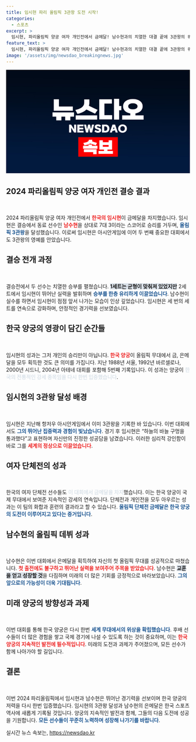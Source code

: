 ```yaml
---
title: 임시현 파리 올림픽 3관왕 도전 시작!
categories:
  - 스포츠
excerpt: >
  임시현, 파리올림픽 양궁 여자 개인전에서 금메달! 남수현과의 치열한 대결 끝에 3관왕의 위업을 달성한 그녀의 감격적인 순간을 놓치지 마세요.
feature_text: >
  임시현, 파리올림픽 양궁 여자 개인전에서 금메달! 남수현과의 치열한 대결 끝에 3관왕의 위업을 달성한 그녀의 감격적인 순간을 놓치지 마세요.
image: '/assets/img/newsdao_breakingnews.jpg'
---
```


<p><img src="/assets/img/newsdao_breakingnews.jpg" alt="implanttips 속보" /></p>

<h2 data-ke-size="size26">2024 파리올림픽 양궁 여자 개인전 결승 결과</h2>

<p data-ke-size="size16">&nbsp;</p>

<p>2024 파리올림픽 양궁 여자 개인전에서 <b><span style="color: #ee2323;">한국의 임시현</span></b>이 금메달을 차지했습니다. 임시현은 결승에서 동료 선수인 <b><span style="color: #ee2323;">남수현</span></b>을 상대로 7대 3이라는 스코어로 승리를 거두며, <b><span style="color: #1a5490;">올림픽 3관왕</span></b>을 달성했습니다. 이로써 임시현은 아시안게임에 이어 두 번째 중요한 대회에서도 3관왕의 영예를 안았습니다. </p>

<h2 data-ke-size="size26">결승 전개 과정</h2>

<p data-ke-size="size16">&nbsp;</p>

<p>결승전에서 두 선수는 치열한 승부를 펼쳤습니다. <b><span style="background-color: #21538527;">1세트는 균형이 맞춰져 있었지만</span></b> 2세트에서 임시현이 뛰어난 실력을 발휘하며 <b><span style="color: #1a5490;">승부를 한층 유리하게 이끌었습니다</span></b>. 남수현이 실수를 하면서 임시현이 점점 앞서 나가는 모습이 인상 깊었습니다. 임시현은 세 번의 세트를 연속으로 강화하며, 안정적인 경기력을 선보였습니다.</p>

<h2 data-ke-size="size26">한국 양궁의 영광이 담긴 순간들</h2>

<p data-ke-size="size16">&nbsp;</p>

<p>임시현의 성과는 그저 개인의 승리만이 아닙니다. <b><span style="color: #ee2323;">한국 양궁</span></b>이 올림픽 무대에서 금, 은메달을 모두 획득한 것도 큰 의미를 가집니다. 지난 1988년 서울, 1992년 바르셀로나, 2000년 시드니, 2004년 아테네 대회를 포함해 5번째 기록입니다. 이 성과는 양궁이 <b><span style="color: #21538527;">한국의 전통적인 강세 종목임을 다시 한번 입증했습니다</span></b>.</p>

<h2 data-ke-size="size26">임시현의 3관왕 달성 배경</h2>

<p data-ke-size="size16">&nbsp;</p>

<p>임시현은 지난해 항저우 아시안게임에서 이미 3관왕을 기록한 바 있습니다. 이번 대회에서도 <b><span style="color: #1a5490;">그의 뛰어난 집중력과 경험이 빛났습니다</span></b>. 경기 후 임시현은 “하늘의 바늘 구멍을 통과했다”고 표현하며 자신만의 진정한 성공담을 남겼습니다. 이러한 심리적 강인함이 바로 그를 <b><span style="color: #ee2323;">세계의 정상으로 이끌었습니다</span></b>.</p>

<h2 data-ke-size="size26">여자 단체전의 성과</h2>

<p data-ke-size="size16">&nbsp;</p>

<p>한국의 여자 단체전 선수들도 <b><span style="color: #21538527;">이 대회에서 금메달을 차지</span></b>했습니다. 이는 한국 양궁이 국제 무대에서 보여준 지속적인 강세의 연속입니다. 단체전과 개인전을 모두 아우르는 성과는 이 팀의 화합과 훈련의 결과라고 할 수 있습니다. <b><span style="color: #1a5490;">올림픽 단체전 금메달은 한국 양궁의 도전이 이루어지고 있다는 증거입니다</span></b>.</p>

<h2 data-ke-size="size26">남수현의 올림픽 데뷔 성과</h2>

<p data-ke-size="size16">&nbsp;</p>

<p>남수현은 이번 대회에서 은메달을 획득하여 자신의 첫 올림픽 무대를 성공적으로 마쳤습니다. <b><span style="color: #ee2323;">첫 출전에도 불구하고 뛰어난 실력을 보여주어 주목을 받았습니다</span></b>. 남수현은 <b><span style="background-color: #21538527;">교훈을 얻고 성장할 것</span></b>을 다짐하며 미래의 더 많은 기회를 긍정적으로 바라보았습니다. <b><span style="color: #1a5490;">그의 앞으로의 가능성이 더욱 기대됩니다</span></b>.</p>

<h2 data-ke-size="size26">미래 양궁의 방향성과 과제</h2>

<p data-ke-size="size16">&nbsp;</p>

<p>이번 대회를 통해 한국 양궁은 다시 한번 <b><span style="color: #1a5490;">세계 무대에서의 위상을 확립했습니다</span></b>. 후배 선수들이 더 많은 경험을 쌓고 국제 경기에 나설 수 있도록 하는 것이 중요하며, 이는 <b><span style="color: #ee2323;">한국 양궁의 지속적인 발전에 필수적입니다</span></b>. 미래의 도전과 과제가 주어졌으며, 모든 선수가 함께 나아가야 할 길입니다.</p>

<h2 data-ke-size="size26">결론</h2>

<p data-ke-size="size16">&nbsp;</p>

<p>이번 2024 파리올림픽에서 임시현과 남수현은 뛰어난 경기력을 선보이며 한국 양궁의 저력을 다시 한번 입증했습니다. 임시현의 3관왕 달성과 남수현의 은메달은 한국 스포츠 역사에 새롭게 기록될 것입니다. 양궁의 지속적인 발전과 함께, 그들의 다음 도전에 성공을 기원합니다. <b><span style="color: #1a5490;">모든 선수들이 꾸준히 노력하며 성장해 나가기를 바랍니다</span></b>.</p>
실시간 뉴스 속보는, <a href="https://newsdao.kr" rel="dofollow">https://newsdao.kr</a>


